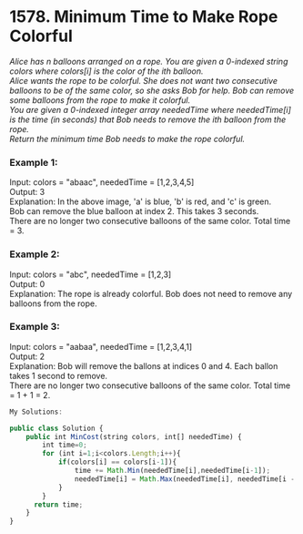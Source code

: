 # 1578. Minimum Time to Make Rope Colorful

*Alice has n balloons arranged on a rope. You are given a 0-indexed string colors where colors[i] is the color of the ith balloon.   
Alice wants the rope to be colorful. She does not want two consecutive balloons to be of the same color, so she asks Bob for help. Bob can remove some balloons from the rope to make it colorful.   
You are given a 0-indexed integer array neededTime where neededTime[i] is the time (in seconds) that Bob needs to remove the ith balloon from the rope.  
Return the minimum time Bob needs to make the rope colorful.*

### Example 1:  
Input: colors = "abaac", neededTime = [1,2,3,4,5]  
Output: 3  
Explanation: In the above image, 'a' is blue, 'b' is red, and 'c' is green.  
Bob can remove the blue balloon at index 2. This takes 3 seconds.  
There are no longer two consecutive balloons of the same color. Total time = 3.  

### Example 2:  
Input: colors = "abc", neededTime = [1,2,3]  
Output: 0  
Explanation: The rope is already colorful. Bob does not need to remove any balloons from the rope.  

### Example 3:  
Input: colors = "aabaa", neededTime = [1,2,3,4,1]  
Output: 2  
Explanation: Bob will remove the ballons at indices 0 and 4. Each ballon takes 1 second to remove.  
There are no longer two consecutive balloons of the same color. Total time = 1 + 1 = 2.  

```javascript
My Solutions:

public class Solution {
    public int MinCost(string colors, int[] neededTime) {
        int time=0;
        for (int i=1;i<colors.Length;i++){
            if(colors[i] == colors[i-1]){
                time += Math.Min(neededTime[i],neededTime[i-1]);
                neededTime[i] = Math.Max(neededTime[i], neededTime[i - 1]);
            }
        }
      return time;  
    }
}
```
